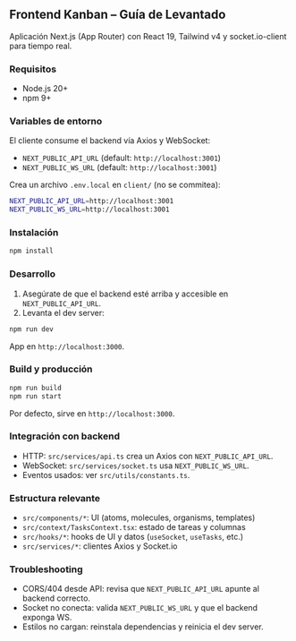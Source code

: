 ## Frontend Kanban – Guía de Levantado

Aplicación Next.js (App Router) con React 19, Tailwind v4 y socket.io-client para tiempo real.

### Requisitos
- Node.js 20+
- npm 9+

### Variables de entorno
El cliente consume el backend vía Axios y WebSocket:
- `NEXT_PUBLIC_API_URL` (default: `http://localhost:3001`)
- `NEXT_PUBLIC_WS_URL` (default: `http://localhost:3001`)

Crea un archivo `.env.local` en `client/` (no se commitea):
```bash
NEXT_PUBLIC_API_URL=http://localhost:3001
NEXT_PUBLIC_WS_URL=http://localhost:3001
```

### Instalación
```bash
npm install
```

### Desarrollo
1) Asegúrate de que el backend esté arriba y accesible en `NEXT_PUBLIC_API_URL`.
2) Levanta el dev server:
```bash
npm run dev
```
App en `http://localhost:3000`.

### Build y producción
```bash
npm run build
npm run start
```
Por defecto, sirve en `http://localhost:3000`.

### Integración con backend
- HTTP: `src/services/api.ts` crea un Axios con `NEXT_PUBLIC_API_URL`.
- WebSocket: `src/services/socket.ts` usa `NEXT_PUBLIC_WS_URL`.
- Eventos usados: ver `src/utils/constants.ts`.

### Estructura relevante
- `src/components/*`: UI (atoms, molecules, organisms, templates)
- `src/context/TasksContext.tsx`: estado de tareas y columnas
- `src/hooks/*`: hooks de UI y datos (`useSocket`, `useTasks`, etc.)
- `src/services/*`: clientes Axios y Socket.io

### Troubleshooting
- CORS/404 desde API: revisa que `NEXT_PUBLIC_API_URL` apunte al backend correcto.
- Socket no conecta: valida `NEXT_PUBLIC_WS_URL` y que el backend exponga WS.
- Estilos no cargan: reinstala dependencias y reinicia el dev server.
